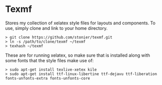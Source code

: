 Texmf
=====

Stores my collection of xelatex style files for layouts and components. 
To use, simply clone and link to your home directory.

```
> git clone https://github.com/stonier/texmf.git
> ln -s /path/to/clone/texmf ~/texmf
> texhash ~/texmf
```

These are for running xelatex, so make sure that is installed along with some fonts that
the style files make use of:

```
> sudo apt-get install texlive-xetex kile
> sudo apt-get install ttf-linux-libertine ttf-dejavu ttf-liberation fonts-unfonts-extra fonts-unfonts-core
```

